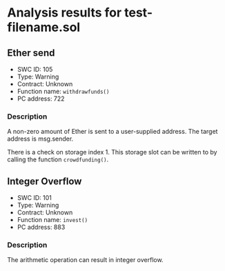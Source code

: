# Analysis results for test-filename.sol

## Ether send
- SWC ID: 105
- Type: Warning
- Contract: Unknown
- Function name: `withdrawfunds()`
- PC address: 722

### Description

A non-zero amount of Ether is sent to a user-supplied address. The target address is msg.sender.

There is a check on storage index 1. This storage slot can be written to by calling the function `crowdfunding()`.

## Integer Overflow
- SWC ID: 101
- Type: Warning
- Contract: Unknown
- Function name: `invest()`
- PC address: 883

### Description

The arithmetic operation can result in integer overflow.
